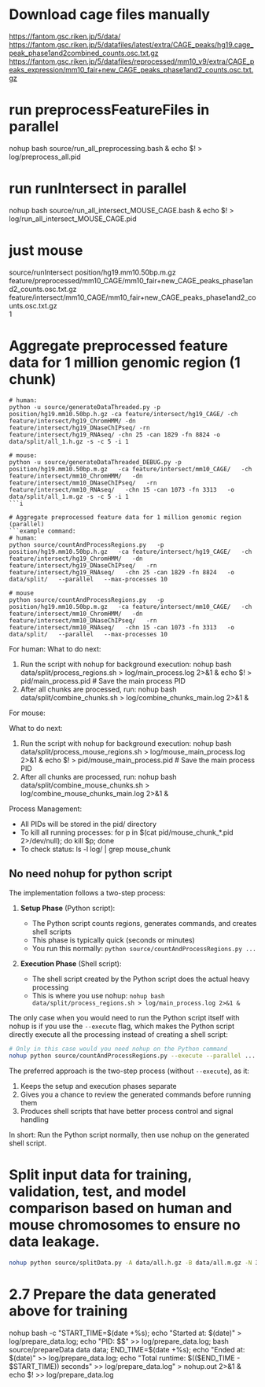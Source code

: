 # Download cage files manually
https://fantom.gsc.riken.jp/5/data/
https://fantom.gsc.riken.jp/5/datafiles/latest/extra/CAGE_peaks/hg19.cage_peak_phase1and2combined_counts.osc.txt.gz
https://fantom.gsc.riken.jp/5/datafiles/reprocessed/mm10_v9/extra/CAGE_peaks_expression/mm10_fair+new_CAGE_peaks_phase1and2_counts.osc.txt.gz

# run preprocessFeatureFiles in parallel
nohup bash source/run_all_preprocessing.bash & echo $! > log/preprocess_all.pid

# run runIntersect in parallel
<!-- nohup bash source/run_all_intersect.bash & echo $! > log/run_all_intersect.pid -->
nohup bash source/run_all_intersect_MOUSE_CAGE.bash & echo $! > log/run_all_intersect_MOUSE_CAGE.pid

# just mouse
source/runIntersect position/hg19.mm10.50bp.m.gz \
feature/preprocessed/mm10_CAGE/mm10_fair+new_CAGE_peaks_phase1and2_counts.osc.txt.gz \
feature/intersect/mm10_CAGE/mm10_fair+new_CAGE_peaks_phase1and2_counts.osc.txt.gz \
1

# Aggregate preprocessed feature data for 1 million genomic region (1 chunk)
``` example of one command:
# human:
python -u source/generateDataThreaded.py -p position/hg19.mm10.50bp.h.gz -ca feature/intersect/hg19_CAGE/ -ch feature/intersect/hg19_ChromHMM/ -dn feature/intersect/hg19_DNaseChIPseq/ -rn feature/intersect/hg19_RNAseq/ -chn 25 -can 1829 -fn 8824 -o data/split/all_1.h.gz -s -c 5 -i 1

# mouse:
python -u source/generateDataThreaded_DEBUG.py -p position/hg19.mm10.50bp.m.gz   -ca feature/intersect/mm10_CAGE/   -ch feature/intersect/mm10_ChromHMM/   -dn feature/intersect/mm10_DNaseChIPseq/   -rn feature/intersect/mm10_RNAseq/   -chn 15 -can 1073 -fn 3313   -o data/split/all_1.m.gz -s -c 5 -i 1
```i 

# Aggregate preprocessed feature data for 1 million genomic region (parallel)
```example command:
# human:
python source/countAndProcessRegions.py   -p position/hg19.mm10.50bp.h.gz   -ca feature/intersect/hg19_CAGE/   -ch feature/intersect/hg19_ChromHMM/   -dn feature/intersect/hg19_DNaseChIPseq/   -rn feature/intersect/hg19_RNAseq/   -chn 25 -can 1829 -fn 8824   -o data/split/   --parallel   --max-processes 10

# mouse
python source/countAndProcessRegions.py   -p position/hg19.mm10.50bp.m.gz   -ca feature/intersect/mm10_CAGE/   -ch feature/intersect/mm10_ChromHMM/   -dn feature/intersect/mm10_DNaseChIPseq/   -rn feature/intersect/mm10_RNAseq/   -chn 15 -can 1073 -fn 3313   -o data/split/   --parallel   --max-processes 10
```

For human:
What to do next:
1. Run the script with nohup for background execution:
   nohup bash data/split/process_regions.sh > log/main_process.log 2>&1 &
   echo $! > pid/main_process.pid  # Save the main process PID
2. After all chunks are processed, run: nohup bash data/split/combine_chunks.sh > log/combine_chunks_main.log 2>&1 &

For mouse:

What to do next:
1. Run the script with nohup for background execution:
   nohup bash data/split/process_mouse_regions.sh > log/mouse_main_process.log 2>&1 &
   echo $! > pid/mouse_main_process.pid  # Save the main process PID
2. After all chunks are processed, run: nohup bash data/split/combine_mouse_chunks.sh > log/combine_mouse_chunks_main.log 2>&1 &

Process Management:
- All PIDs will be stored in the pid/ directory
- To kill all running processes: for p in $(cat pid/mouse_chunk_*.pid 2>/dev/null); do kill $p; done
- To check status: ls -l log/ | grep mouse_chunk


## No need nohup for python script
The implementation follows a two-step process:

1. **Setup Phase** (Python script):
   - The Python script counts regions, generates commands, and creates shell scripts
   - This phase is typically quick (seconds or minutes)
   - You run this normally: `python source/countAndProcessRegions.py ...`

2. **Execution Phase** (Shell script):
   - The shell script created by the Python script does the actual heavy processing
   - This is where you use nohup: `nohup bash data/split/process_regions.sh > log/main_process.log 2>&1 &`

The only case when you would need to run the Python script itself with nohup is if you use the `--execute` flag, which makes the Python script directly execute all the processing instead of creating a shell script:

```bash
# Only in this case would you need nohup on the Python command
nohup python source/countAndProcessRegions.py --execute --parallel ... > log/python_execution.log 2>&1 &
```

The preferred approach is the two-step process (without `--execute`), as it:
1. Keeps the setup and execution phases separate
2. Gives you a chance to review the generated commands before running them
3. Produces shell scripts that have better process control and signal handling

In short: Run the Python script normally, then use nohup on the generated shell script.


# Split input data for training, validation, test, and model comparison based on human and mouse chromosomes to ensure no data leakage.

```bash
nohup python source/splitData.py -A data/all.h.gz -B data/all.m.gz -N 32285361 -o data/ $(cat example/splitData_args_complete.txt) > log/splitData.log 2>&1 &
```

# 2.7 Prepare the data generated above for training
nohup bash -c "START_TIME=\$(date +%s); echo \"Started at: \$(date)\" > log/prepare_data.log; echo \"PID: \$$\" >> log/prepare_data.log; bash source/prepareData data data; END_TIME=\$(date +%s); echo \"Ended at: \$(date)\" >> log/prepare_data.log; echo \"Total runtime: \$((\$END_TIME - \$START_TIME)) seconds\" >> log/prepare_data.log" > nohup.out 2>&1 & echo $! >> log/prepare_data.log